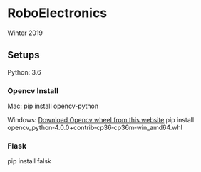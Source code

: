 # RoboElectronics
Winter 2019

## Setups
Python: 3.6

### Opencv Install

Mac:
pip install opencv-python


Windows:
[Download Opencv wheel from this website](https://www.lfd.uci.edu/~gohlke/pythonlibs/)
pip install opencv_python‑4.0.0+contrib‑cp36‑cp36m‑win_amd64.whl


### Flask 
pip install falsk
